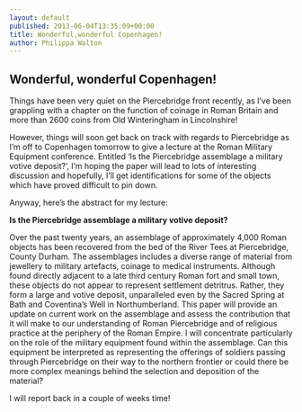 ```yaml
---
layout: default
published: 2013-06-04T13:35:09+00:00
title: Wonderful,wonderful Copenhagen!
author: Philippa Walton
---
```


Wonderful, wonderful Copenhagen!
--------------------------------

Things have been very quiet on the Piercebridge front recently, as I’ve been grappling with a chapter on the function of coinage in Roman Britain and more than 2600 coins from Old Winteringham in Lincolnshire!

However, things will soon get back on track with regards to Piercebridge as I’m off to Copenhagen tomorrow to give a lecture at the Roman Military Equipment conference. Entitled ‘Is the Piercebridge assemblage a military votive deposit?’, I’m hoping the paper will lead to lots of interesting discussion and hopefully, I’ll get identifications for some of the objects which have proved difficult to pin down.

Anyway, here’s the abstract for my lecture:

**Is the Piercebridge assemblage a military votive deposit?**

Over the past twenty years, an assemblage of approximately 4,000 Roman objects has been recovered from the bed of the River Tees at Piercebridge, County Durham. The assemblages includes a diverse range of material from jewellery to military artefacts, coinage to medical instruments. Although found directly adjacent to a late third century Roman fort and small town, these objects do not appear to represent settlement detritrus. Rather, they form a large and votive deposit, unparalleled even by the Sacred Spring at Bath and Coventina’s Well in Northumberland. This paper will provide an update on current work on the assemblage and assess the contribution that it will make to our understanding of Roman Piercebridge and of religious practice at the periphery of the Roman Empire. I will concentrate particularly on the role of the military equipment found within the assemblage. Can this equipment be interpreted as representing the offerings of soldiers passing through Piercebridge on their way to the northern frontier or could there be more complex meanings behind the selection and deposition of the material?

I will report back in a couple of weeks time!